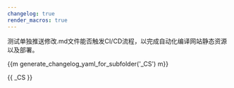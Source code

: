 ```yaml
---
changelog: true
render_macros: true
---
```


测试单独推送修改.md文件能否触发CI/CD流程，以完成自动化编译网站静态资源以及部署。

{{m generate_changelog_yaml_for_subfolder('_CS') m}}

{{ _CS }}
